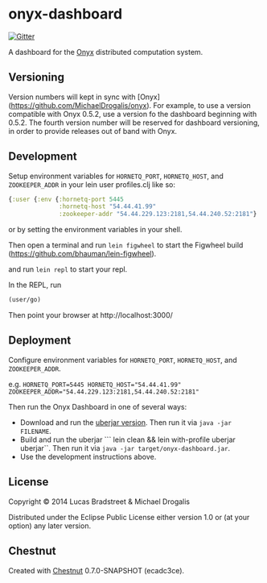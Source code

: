 # onyx-dashboard

[![Gitter](https://badges.gitter.im/Join%20Chat.svg)](https://gitter.im/MichaelDrogalis/onyx?utm_source=badge&utm_medium=badge&utm_campaign=pr-badge&utm_content=badge)

A dashboard for the [Onyx](https://github.com/MichaelDrogalis/onyx) distributed computation system.

## Versioning

Version numbers will kept in sync with [Onyx]
(https://github.com/MichaelDrogalis/onyx). For example, to use a version
compatible with Onyx 0.5.2, use a version fo the dashboard beginning with
0.5.2. The fourth version number will be reserved for dashboard versioning, in
order to provide releases out of band with Onyx.

## Development

Setup environment variables for `HORNETQ_PORT`, `HORNETQ_HOST`, and
`ZOOKEEPER_ADDR` in your lein user profiles.clj like so:

```clojure
{:user {:env {:hornetq-port 5445
              :hornetq-host "54.44.41.99"
              :zookeeper-addr "54.44.229.123:2181,54.44.240.52:2181"}
```

or by setting the environment variables in your shell.

Then open a terminal and run `lein figwheel` to start the Figwheel build
(https://github.com/bhauman/lein-figwheel).

and run `lein repl` to start your repl.

In the REPL, run

```clojure
(user/go)
```

Then point your browser at http://localhost:3000/

## Deployment

Configure environment variables for `HORNETQ_PORT`, `HORNETQ_HOST`, and `ZOOKEEPER_ADDR`.

e.g. `HORNETQ_PORT=5445 HORNETQ_HOST="54.44.41.99" ZOOKEEPER_ADDR="54.44.229.123:2181,54.44.240.52:2181"` 

Then run the Onyx Dashboard in one of several ways:

* Download and run the [uberjar
  version](https://s3.amazonaws.com/onyx-dashboard/onyx-dashboard-0.5.2.0.jar).
  Then run it via `java -jar FILENAME`.
* Build and run the uberjar ``` lein clean && lein with-profile uberjar uberjar``. 
Then run it via `java -jar target/onyx-dashboard.jar`.
* Use the development instructions above.
<!--* Run a copy using docker, using our repository at
  [Dockerhub](https://registry.hub.docker.com/u/onyx/onyx-dashboard/) ensuring
  to set the environment variables described above via docker `-e`.-->


## License

Copyright © 2014 Lucas Bradstreet & Michael Drogalis

Distributed under the Eclipse Public License either version 1.0 or (at
your option) any later version.

## Chestnut

Created with [Chestnut](http://plexus.github.io/chestnut/) 0.7.0-SNAPSHOT (ecadc3ce).
